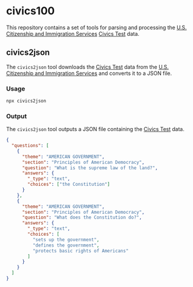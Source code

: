 # civics100

This repository contains a set of tools for parsing and processing the [U.S. Citizenship and Immigration Services](https://www.uscis.gov) [Civics Test](https://www.uscis.gov/civics-test) data.

## civics2json

The `civics2json` tool downloads the [Civics Test](https://www.uscis.gov/civics-test) data from the [U.S. Citizenship and Immigration Services](https://www.uscis.gov) and converts it to a JSON file.

### Usage

```bash
npx civics2json
```

### Output

The `civics2json` tool outputs a JSON file containing the [Civics Test](https://www.uscis.gov/civics-test) data.

```json
{
  "questions": [
    {
      "theme": "AMERICAN GOVERNMENT",
      "section": "Principles of American Democracy",
      "question": "What is the supreme law of the land?",
      "answers": {
        "_type": "text",
        "choices": ["the Constitution"]
      }
    },
    {
      "theme": "AMERICAN GOVERNMENT",
      "section": "Principles of American Democracy",
      "question": "What does the Constitution do?",
      "answers": {
        "_type": "text",
        "choices": [
          "sets up the government",
          "defines the government",
          "protects basic rights of Americans"
        ]
      }
    }
  ]
}
```
